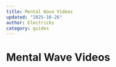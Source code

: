 ```yaml
---
title: Mental Wave Videos
updated: "2025-10-26"
author: Electricks
category: guides
---
```


# Mental Wave Videos

